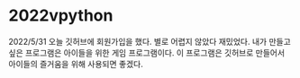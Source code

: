 # 2022vpython
2022/5/31
오늘 깃허브에 회원가입을 했다. 별로 어렵지 않았다 
재밌었다.
내가 만들고 싶은 프로그램은 아이들을 위한 게임 프로그램이다. 이 프로그램은 깃허브로 만들어서 아이들의 즐거움을 위해 사용되면 좋겠다.
